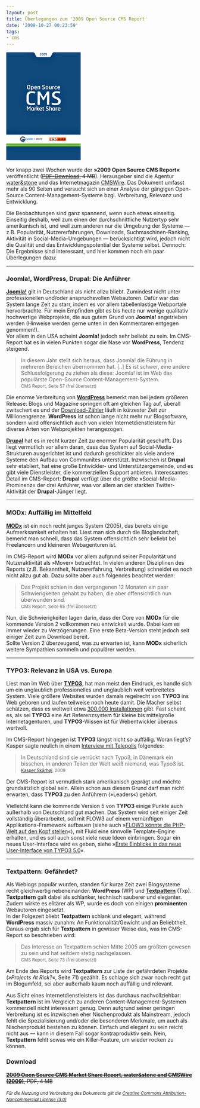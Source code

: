 ```yaml
---
layout: post
title: Überlegungen zum '2009 Open Source CMS Report'
date: '2009-10-27 00:23:59'
tags:
- cms
---
```


![os_cms_report-2009](/content/images/2015/02/os_cms_report-2009.png)

Vor knapp zwei Wochen wurde der **»2009 Open Source CMS Report«** veröffentlicht (~~[PDF-Download](http://blog.decaf.de/wp-content/uploads/os-cms-report-2009.pdf), 4 MB~~). Herausgeber sind die Agentur [water&stone](http://www.waterandstone.com) und das Internetmagazin [CMSWire](http://www.cmswire.com). Das Dokument umfasst mehr als 90 Seiten und versucht sich an einer Analyse der gängigen Open-Source Content-Management-Systeme bzgl. Verbreitung, Relevanz und Entwicklung.

Die Beobachtungen sind ganz spannend, wenn auch etwas einseitig. Einseitig deshalb, weil zum einen der durchschnittliche Nutzertyp sehr amerikanisch ist, und weil zum anderen nur die Umgebung der Systeme — z.B. Popularität, Nutzererfahrungen, Downloads, Suchmaschinen-Ranking, Aktivität in Social-Media-Umgebungen — berücksichtigt wird, jedoch nicht die Qualität und das Entwicklungspotential der Systeme selbst. Dennoch: Die Ergebnisse sind interessant, und hier kommen noch ein paar Überlegungen dazu:

---

### Joomla!, WordPress, Drupal: Die Anführer

[**Joomla!**](http://de.wikipedia.org/wiki/Joomla) gilt in Deutschland als nicht allzu bliebt. Zumindest nicht unter professionellen und/oder anspruchsvollen Webautoren. Dafür war das System lange Zeit zu starr, indem es vor allem tabellenlastige Webportale hervorbrachte. Für mein Empfinden gibt es bis heute nur wenige qualitativ hochwertige Webprojekte, die aus gutem Grund von **Joomla!** angetrieben werden (Hinweise werden gerne unten in den Kommentaren entgegen genommen!).  
 Vor allem in den USA scheint **Joomla!** jedoch sehr beliebt zu sein. Im CMS-Report hat es in vielen Punkten sogar die Nase vor **WordPress**, Tendenz steigend.

> In diesem Jahr stellt sich heraus, dass Joomla! die Führung in mehreren Bereichen übernommen hat. [..] Es ist schwer, eine andere Schlussfolgerung zu ziehen als diese: Joomla! ist im Web das populärste Open-Source Content-Management-System.  
> <small>CMS Report, Seite 57 (frei übersetzt)</small>

Die enorme Verbreitung von [**WordPress**](http://de.wikipedia.org/wiki/Wordpress) bemerkt man bei jedem größeren Release: Blogs und Magazine springen oft am gleichen Tag auf, überall zwitschert es und der [Download-Zähler](http://wordpress.org/download/counter/) läuft in kürzester Zeit zur Millionengrenze. **WordPress** ist schon lange nicht mehr nur Blogsoftware, sondern wird offensichtlich auch von vielen Internetdienstleistern für diverse Arten von Webprojekten herangezogen.

[**Drupal**](http://de.wikipedia.org/wiki/Drupal) hat es in recht kurzer Zeit zu enormer Popularität geschafft. Das liegt vermutlich vor allem daran, dass das System auf Social-Media-Strukturen ausgerichtet ist und dadurch geschickter als viele andere Systeme den Aufbau von Communites unterstützt. Inzwischen ist **Drupal** sehr etabliert, hat eine große Entwickler- und Unterstützergemeinde, und es gibt viele Dienstleister, die kommerziellen Support anbieten. Interessantes Detail im CMS-Report: **Drupal** verfügt über die größte »Social-Media-Prominenz« der drei Anführer, was vor allem an der starkten Twitter-Aktivität der **Drupal**-Jünger liegt.

---

### MODx: Auffällig im Mittelfeld

[**MODx**](http://de.wikipedia.org/wiki/MODx) ist ein noch recht junges System (2005), das bereits einige Aufmerksamkeit erhalten hat. Liest man sich durch die Bloglandschaft, bemerkt man schnell, dass das System offensichtlich sehr beliebt bei Freelancern und kleineren Webagenturen ist.

Im CMS-Report wird **MODx** vor allem aufgrund seiner Popularität und Nutzeraktivität als »Mover« betrachtet. In vielen anderen Disziplinen des Reports (z.B. Bekanntheit, Nutzererfahrung, Verbreitung) schneidet es noch nicht allzu gut ab. Dazu sollte aber auch folgendes beachtet werden:

> Das Projekt schien in den vergangenen 12 Monaten ein paar Schwierigkeiten gehabt zu haben, die aber offensichtlich nun überwunden sind.  
> <small>CMS Report, Seite 65 (frei übersetzt)</small>

Nun, die Schwierigkeiten lagen darin, dass der Core von **MODx** für die kommende Version 2 vollkommen neu entwickelt wurde. Dabei kam es immer wieder zu Verzögerungen. Eine erste Beta-Version steht jedoch seit einiger Zeit zum Download bereit.  
 Sollte Version 2 überzeugend, was zu erwarten ist, kann **MODx** sicherlich weitere Sympathien sammeln und populärer werden.

---

### TYPO3: Relevanz in USA vs. Europa

Liest man im Web über [**TYPO3**](http://de.wikipedia.org/wiki/Typo3), hat man meist den Eindruck, es handle sich um ein unglaublich professionelles und unglaublich weit verbreitetes System. Viele größere Websites wurden damals regelrecht von **TYPO3** ins Web geboren und laufen teilweise noch heute damit. Die Macher selbst schätzen, dass es weltweit etwa [300.000 Installationen](http://www.typo3.com/Facts_and_Figures.factsandfigures.0.html) gibt. Fast scheint es, als sei **TYPO3** eine Art Referenzsystem für kleine bis mittelgroße Internetagenturen, und **TYPO3**-Wissen ist für Webentwickler überaus wertvoll.

Im CMS-Report hingegen ist **TYPO3** längst nicht so auffällig. Woran liegt’s? Kasper sagte neulich in einem [Interview mit Telepolis](http://www.heise.de/tp/r4/artikel/31/31102/1.html) folgendes:

> In Deutschland sind sie verrückt nach Typo3, in Dänemark ein bisschen, in anderen Teilen der Welt weiß niemand, was Typo3 ist.  
> <small>[Kasper Skårhøj](http://www.heise.de/tp/r4/artikel/31/31102/1.html), 2009</small>

Der CMS-Report ist vermutlich stark amerikanisch geprägt und möchte grundsätzlich global sein. Allein schon aus diesem Grund darf man nicht erwarten, dass **TYPO3** zu den Anführern (»Leaders«) gehört.

Vielleicht kann die kommende Version 5 von **TYPO3** einige Punkte auch außerhalb von Deutschland gut machen. Das System wird seit einiger Zeit vollständig überarbeitet, soll mit FLOW3 auf einem vernünftigen Applikations-Framework aufbauen (siehe auch »[FLOW3 könnte die PHP-Welt auf den Kopf stellen](http://www.typo3-scout.de/2008/10/13/flow3-konnte-die-php-welt-auf-den-kopf-stellen/)«), mit Fluid eine sinnvolle Template-Engine erhalten, und es soll auch sonst viele neue Ideen einbringen. Sogar ein neues User-Interface wird es geben, siehe »[Erste Einblicke in das neue User-Interface von TYPO3 5.0](http://t3n.de/news/typo3-50-erste-einblick-neue-user-interface-typo3-50-254449/)«.

---

### Textpattern: Gefährdet?

Als Weblogs populär wurden, standen für kurze Zeit zwei Blogsysteme recht gleichwertig nebeneinander: **WordPress** (WP) und [**Textpattern**](http://de.wikipedia.org/wiki/Textpattern) (Txp). **Textpattern** galt dabei als schlanker, technisch sauberer und eleganter. Zudem wirkte es elitärer als WP, wurde es doch von einigen **prominenten** Webautoren eingesetzt.  
 In der Folgezeit bliebt **Textpattern** schlank und elegant, während **WordPress** massiv zunahm: An Funktionalität/Gewicht und an Beliebtheit. Daraus ergab sich für **Textpattern** in gewisser Weise das, was im CMS-Report so beschrieben wird:

> Das Interesse an Textpattern schien Mitte 2005 am größten gewesen zu sein und hat seitdem stetig nachgelassen.  
> <small>CMS Report, Seite 73 (frei übersetzt)</small>

Am Ende des Reports wird **Textpattern** zur Liste der gefährdeten Projekte (*»Projects At Risk?«*, Seite 71) gezählt. Es schlage sich zwar noch recht gut im Blogumfeld, sei aber außerhalb kaum noch auffällig und relevant.

Aus Sicht eines Internetdienstleisters ist das durchaus nachvollziehbar: **Textpattern** ist im Vergleich zu anderen Content-Management-Systemen kommerziell nicht interessant genug. Denn aufgrund seiner geringen Verbreitung ist es inzwischen eher Nischenprodukt als Mainstream, jedoch fehlt die Spezialisierung und/oder die besonderen Merkmale, um auch als Nischenprodukt bestehen zu können. Einfach und elegant zu sein reicht nicht aus — kann in diesem Fall sogar kontraproduktiv sein. Nein, **Textpattern** fehlt sowas wie ein Killer-Feature, um wieder rocken zu können.

### Download

~~[**2009 Open Source CMS Market Share Report, water&stone and CMSWire (2009)**](http://blog.decaf.de/wp-content/uploads/os-cms-report-2009.pdf), PDF, 4 MB~~

<small>*Für die Nutzung und Verbreitung des Dokuments gilt die [Creative Commons Attribution-Noncommercial License (3.0)](http://creativecommons.org/licenses/by-nc/3.0/)*</small>
